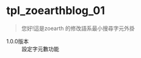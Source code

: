 tpl_zoearthblog_01
==================

<div style="text-align:left">
	<blockquote>
	<p>您好!這是zoearth 的修改語系最小搜尋字元外掛</p>
	<small></small>
	</blockquote>
	<dl class="dl-horizontal">
	<dt>1.0.0版本</dt><dd>設定字元數功能</dd>
	</dl>
</div>
